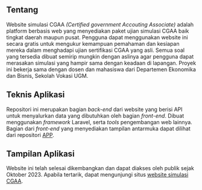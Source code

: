 ## Tentang
Website simulasi CGAA _(Certified government Accouting Associate)_ adalah platform berbasis web yang menyediakan paket ujian simulasi CGAA baik tingkat daerah maupun pusat. Pengguna dapat menggunakan website ini secara gratis untuk mengukur kemampuan pemahaman dan kesiapan mereka dalam menghadapi ujian sertifikasi CGAA yang asli. Semua soal yang tersedia dibuat semirip mungkin dengan aslinya agar pengguna dapat merasakan simulasi yang hampir sama dengan keadaan di lapangan. Proyek ini bekerja sama dengan dosen dan mahasiswa dari Departemen Ekonomika dan Bisnis, Sekolah Vokasi UGM.

## Teknis Aplikasi
Repositori ini merupakan bagian _back-end_ dari website yang berisi API untuk menyalurkan data yang dibutuhkan oleh bagian _front-end_. Dibuat menggunakan _framework_ Laravel, serta _tools_ pengembangan web lainnya. Bagian dari _front-end_ yang menyediakan tampilan antarmuka dapat dilihat dari repositori [APP](https://github.com/alyazakhira/PAD2-CGAA-APP-V2.git).

## Tampilan Aplikasi
Website ini telah selesai dikembangkan dan dapat diakses oleh publik sejak Oktober 2023. Apabila tertarik, dapat mengunjungi situs [website simulasi CGAA](https://cgaasimulation.site/).
